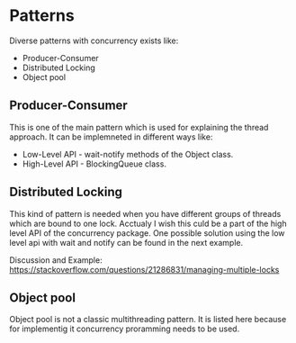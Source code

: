 # Patterns

Diverse patterns with concurrency exists like:
* Producer-Consumer
* Distributed Locking
* Object pool

## Producer-Consumer

This is one of the main pattern which is used for explaining the thread approach. It can be implemneted in different ways like:
* Low-Level API - wait-notify methods of the Object class.
* High-Level API - BlockingQueue class.

## Distributed Locking

This kind of pattern is needed when you have different groups of threads which are bound to one lock.
Acctualy I wish this culd be a part of the high level API of the concurrency package.
One possible solution using the low level api with wait and notify can be found in the next example.

Discussion and Example: https://stackoverflow.com/questions/21286831/managing-multiple-locks


## Object pool

Object pool is not a classic multithreading pattern. It is listed here because for implementig it concurrency proramming needs to be used.
